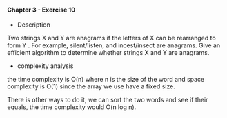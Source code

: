 #### Chapter 3 - Exercise 10
* Description

Two strings X and Y are anagrams if the letters of X can be rearranged
to form Y . For example, silent/listen, and incest/insect are anagrams. Give an
efficient algorithm to determine whether strings X and Y are anagrams.

* complexity analysis

the time complexity is O(n) where n is the size of the word and space complexity is O(1) since the array we use have a fixed size. 


There is other ways to do it, we can sort the two words and see if their equals, the time complexity would O(n log n). 


